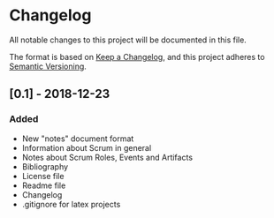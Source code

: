 # Changelog
All notable changes to this project will be documented in this file.

The format is based on [Keep a Changelog](https://keepachangelog.com/en/1.0.0/),
and this project adheres to [Semantic Versioning](https://semver.org/spec/v2.0.0.html).

## [0.1] - 2018-12-23
### Added
- New "notes" document format
- Information about Scrum in general
- Notes about Scrum Roles, Events and Artifacts
- Bibliography
- License file
- Readme file
- Changelog
- .gitignore for latex projects